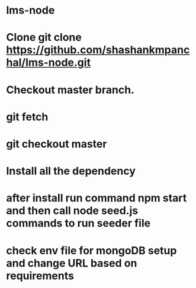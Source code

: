 # lms-node
# Clone git clone https://github.com/shashankmpanchal/lms-node.git
# Checkout master branch.
# git fetch
# git checkout master
# Install all the dependency
# after install run command npm start and then call node seed.js commands to run seeder file
# check env file for mongoDB setup and change URL based on requirements
